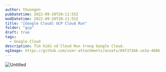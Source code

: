 ```yaml
---
author: thuongnn
pubDatetime: 2022-09-20T20:11:55Z
modDatetime: 2022-09-20T20:11:55Z
title: "[Google Cloud] GCP Cloud Run"
folder: "gcp"
draft: true
tags:
  - Google Cloud
description: Tìm hiểu về Cloud Run trong Google Cloud.
ogImage: https://github.com/user-attachments/assets/69f372b6-ce3a-4686-91e1-d61fbb9bbd12
---
```


![Untitled](https://github.com/user-attachments/assets/69f372b6-ce3a-4686-91e1-d61fbb9bbd12)
